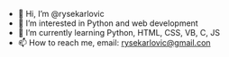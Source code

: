 - 👋 Hi, I’m @rysekarlovic
- 👀 I’m interested in Python and web development
- 🌱 I’m currently learning Python, HTML, CSS, VB, C, JS
- 📫 How to reach me, email: rysekarlovic@gmail.con

<!---
rysekarlovic/rysekarlovic is a ✨ special ✨ repository because its `README.md` (this file) appears on your GitHub profile.
You can click the Preview link to take a look at your changes.
--->
